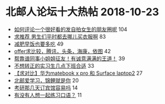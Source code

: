 # 北邮人论坛十大热帖 2018-10-23

- [如何评论一个很好看的发自拍女生的朋友圈呢](https://bbs.byr.cn/article/Feeling/3084340) 104
- [求推荐 男生们平时都去哪儿买衣服啊](https://bbs.byr.cn/article/Talking/6058278) 83
- [减肥早饭也要多吃](https://bbs.byr.cn/article/Food/497732) 49
- [offer求比较，腾讯，头条，海康，依图](https://bbs.byr.cn/article/Job/1996830) 42
- [帮靠谱同事小姐姐征友！有诚意满满的王道！](https://bbs.byr.cn/article/Friends/1894268) 39
- [不想转正的实习生几点下班合适](https://bbs.byr.cn/article/WorkLife/1110450) 33
- [【求对比】华为matebook x pro 和 Surface laptop2](https://bbs.byr.cn/article/Notebook/177599) 27
- [北邮爱学习，锦鲤就是你](https://bbs.byr.cn/article/Picture/3224247) 20
- [考研那几天订宾馆容易吗](https://bbs.byr.cn/article/AimGraduate/1152138) 14
- [有没有人想一起练习口语？](https://bbs.byr.cn/article/EnglishBar/74435) 11


